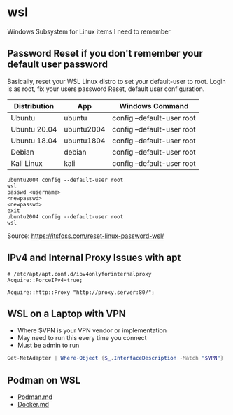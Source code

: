 # wsl
Windows Subsystem for Linux items I need to remember

## Password Reset if you don't remember your default user password

Basically, reset your WSL Linux distro to set your default-user to root.
Login is as root, fix your users password
Reset, default user configuration.

|Distribution| App|	Windows Command|
|------------|----|----------------|
|Ubuntu	| ubuntu | config –default-user root|
|Ubuntu 20.04|	ubuntu2004 | config –default-user root|
|Ubuntu 18.04|	ubuntu1804 | config –default-user root|
|Debian|	debian | config –default-user root|
|Kali Linux|	kali | config –default-user root|

```
ubuntu2004 config --default-user root
wsl
passwd <username>
<newpasswd>
<newpasswd>
exit
ubuntu2004 config --default-user root
wsl
```

Source:
https://itsfoss.com/reset-linux-password-wsl/

## IPv4 and Internal Proxy Issues with apt

```
# /etc/apt/apt.conf.d/ipv4onlyforinternalproxy
Acquire::ForceIPv4=true;
```

```
Acquire::http::Proxy "http://proxy.server:80/";
```

## WSL on a Laptop with VPN

- Where $VPN is your VPN vendor or implementation
- May need to run this every time you connect 
- Must be admin to run

```Powershell
Get-NetAdapter | Where-Object {$_.InterfaceDescription -Match "$VPN"} | Set-NetIPInterface -InterfaceMetric 6000
```

## Podman on WSL

- [Podman.md](https://github.com/heathdbrown/wsl/blob/main/Podman.md)
- [Docker.md](https://github.com/heathdbrown/wsl/blob/main/Docker.md)
